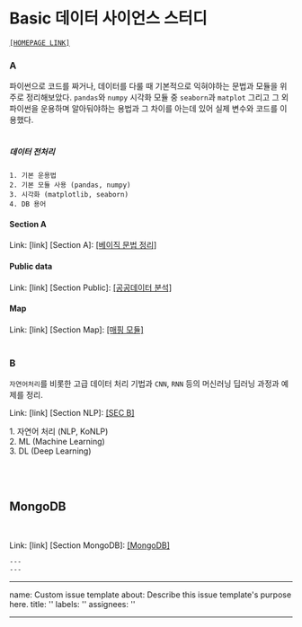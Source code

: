 # Basic 데이터 사이언스 스터디
[`[HOMEPAGE LINK]`](https://rkyungah.github.io/Basic.github.io/)

###  A
파이썬으로 코드를 짜거나, 데이터를 다룰 때 기본적으로 익혀야하는 문법과 모듈을 위주로 정리해보았다. `pandas`와 `numpy` 시각화 모듈 중 `seaborn`과 `matplot` 그리고 그 외 파이썬을 운용하며 알아둬야하는 용법과 그 차이를 아는데 있어 실제 변수와 코드를 이용했다. <br> <br>
#####  데이터 전처리 <br>
```
1. 기본 운용법
2. 기본 모듈 사용 (pandas, numpy)
3. 시각화 (matplotlib, seaborn)
4. DB 용어
```

#### Section A

Link: [link]
[Section A]: [[베이직 문법 정리]](./A/README.md) 
<br>

#### Public data 

Link: [link]
[Section Public]: [[공공데이터 분석]](./public/public_data.md) 
<br>

#### Map

Link: [link]
[Section Map]: [[매핑 모듈]](./A/map/README.md) 
<br>
<br>
###  B
<p6> `자연어처리`를 비롯한 고급 데이터 처리 기법과 `CNN`, `RNN` 등의 머신러닝 딥러닝 과정과 예제를 정리. </p6>
<br>

Link: [link]
[Section NLP]: [[SEC B]](./B/README.md) 
<br>

<p>1. 자연어 처리 (NLP, KoNLP)
<br>
2. ML (Machine Learning)
 <br>
3. DL (Deep Learning) </p>
<br>
<br>

## MongoDB
<br>

Link: [link]
[Section MongoDB]: [[MongoDB]](./MongoDB/INFO.md) 
```
---
---
```
---
name: Custom issue template
about: Describe this issue template's purpose here.
title: ''
labels: ''
assignees: ''

---
